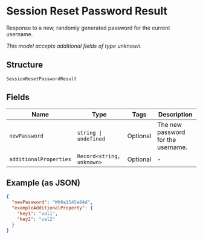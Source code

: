 
# Session Reset Password Result

Response to a new, randomly generated password for the current username.

*This model accepts additional fields of type unknown.*

## Structure

`SessionResetPasswordResult`

## Fields

| Name | Type | Tags | Description |
|  --- | --- | --- | --- |
| `newPassword` | `string \| undefined` | Optional | The new password for the username. |
| `additionalProperties` | `Record<string, unknown>` | Optional | - |

## Example (as JSON)

```json
{
  "newPassword": "Wh0a1545a84d",
  "exampleAdditionalProperty": {
    "key1": "val1",
    "key2": "val2"
  }
}
```

